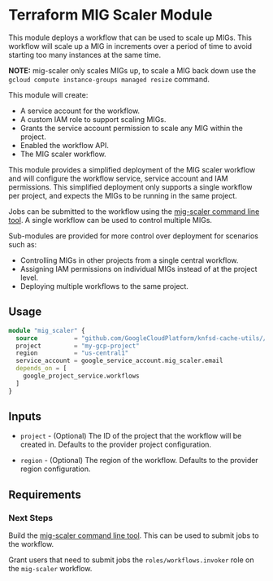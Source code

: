 # Terraform MIG Scaler Module

This module deploys a workflow that can be used to scale up MIGs. This workflow
will scale up a MIG in increments over a period of time to avoid starting too many instances at the same time.

**NOTE:** mig-scaler only scales MIGs up, to scale a MIG back down use the `gcloud compute instance-groups managed resize` command.

This module will create:

* A service account for the workflow.
* A custom IAM role to support scaling MIGs.
* Grants the service account permission to scale any MIG within the project.
* Enabled the workflow API.
* The MIG scaler workflow.

This module provides a simplified deployment of the MIG scaler workflow and will configure the workflow service, service account and IAM permissions. This simplified deployment only supports a single workflow per project, and expects the MIGs to be running in the same project.

Jobs can be submitted to the workflow using the [mig-scaler command line tool](../). A single workflow can be used to control multiple MIGs.

Sub-modules are provided for more control over deployment for scenarios such as:

* Controlling MIGs in other projects from a single central workflow.
* Assigning IAM permissions on individual MIGs instead of at the project level.
* Deploying multiple workflows to the same project.

## Usage

```terraform
module "mig_scaler" {
  source          = "github.com/GoogleCloudPlatform/knfsd-cache-utils//tools/mig-scaler/deployment?ref=v1.0.0-beta7"
  project         = "my-gcp-project"
  region          = "us-central1"
  service_account = google_service_account.mig_scaler.email
  depends_on = [
    google_project_service.workflows
  ]
}
```

## Inputs

* `project` - (Optional) The ID of the project that the workflow will be created in. Defaults to the provider project configuration.

* `region` - (Optional) The region of the workflow. Defaults to the provider region configuration.

## Requirements

### Next Steps

Build the [mig-scaler command line tool](../). This can be used to submit jobs to the workflow.

Grant users that need to submit jobs the `roles/workflows.invoker` role on the `mig-scaler` workflow.
